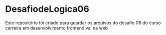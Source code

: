 # DesafiodeLogica06
 Este repositório foi criado para guardar os arquivos do desafio 06 do curso carreira em desenvolvimento frontend vai na web
